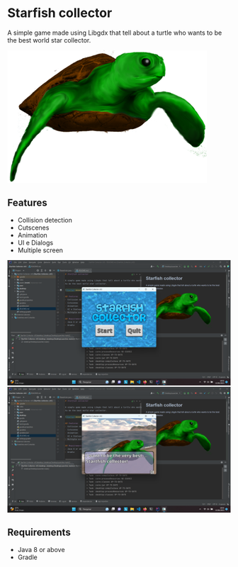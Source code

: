 # Starfish collector

A simple game made using Libgdx that tell about a turtle who wants 
to be the best world star collector.

![turle](assets/turtle-big.png)

## Features
- Collision detection
- Cutscenes
- Animation 
- UI e Dialogs
- Multiple screen

![captura de tela 1](assets/Captura%20de%20Tela%20(85).png)
![captura de tela 2](assets/Captura%20de%20Tela%20(86).png)

## Requirements
- Java 8 or above
- Gradle